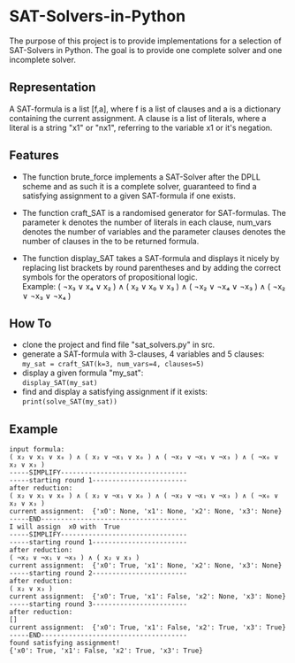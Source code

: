 # SAT-Solvers-in-Python
The purpose of this project is to provide implementations for a selection of SAT-Solvers in Python. The goal is to provide one complete solver and one incomplete solver.

## Representation
A SAT-formula is a list [f,a], where f is a list of clauses and a is a dictionary containing the current assignment. A clause is a list of literals, where a literal is a string "x1" or "nx1", referring to the variable x1 or it's negation. 

## Features
- The function brute_force implements a SAT-Solver after the DPLL scheme and as such it is a complete solver, guaranteed to find a satisfying assignment to a given SAT-formula if one exists.

- The function craft_SAT is a randomised generator for SAT-formulas. The parameter k denotes the number of literals in each clause, num_vars denotes the number of variables and the parameter clauses denotes the number of clauses in the to be returned formula.

- The function display_SAT takes a SAT-formula and displays it nicely by replacing list brackets by round parentheses and by adding the correct symbols for the operators of propositional logic.\
Example: ( ¬x₃ ∨ x₄ ∨ x₂ ) ∧ ( x₂ ∨ x₀ ∨ x₃ ) ∧ ( ¬x₂ ∨ ¬x₄ ∨ ¬x₃ ) ∧ ( ¬x₂ ∨ ¬x₃ ∨ ¬x₄ )

## How To
- clone the project and find file "sat_solvers.py" in src.
- generate a SAT-formula with 3-clauses, 4 variables and 5 clauses:\
```my_sat = craft_SAT(k=3, num_vars=4, clauses=5)```
- display a given formula "my_sat":\
```display_SAT(my_sat)```
- find and display a satisfying assignment if it exists:\
```print(solve_SAT(my_sat))```

## Example
```
input formula: 
( x₂ ∨ x₁ ∨ x₀ ) ∧ ( x₂ ∨ ¬x₁ ∨ x₀ ) ∧ ( ¬x₂ ∨ ¬x₁ ∨ ¬x₃ ) ∧ ( ¬x₀ ∨ x₂ ∨ x₃ )
-----SIMPLIFY--------------------------------
-----starting round 1------------------------
after reduction: 
( x₂ ∨ x₁ ∨ x₀ ) ∧ ( x₂ ∨ ¬x₁ ∨ x₀ ) ∧ ( ¬x₂ ∨ ¬x₁ ∨ ¬x₃ ) ∧ ( ¬x₀ ∨ x₂ ∨ x₃ )
current assignment:  {'x0': None, 'x1': None, 'x2': None, 'x3': None}
-----END-------------------------------------
I will assign  x0 with  True
-----SIMPLIFY--------------------------------
-----starting round 1------------------------
after reduction: 
( ¬x₂ ∨ ¬x₁ ∨ ¬x₃ ) ∧ ( x₂ ∨ x₃ )
current assignment:  {'x0': True, 'x1': None, 'x2': None, 'x3': None}
-----starting round 2------------------------
after reduction: 
( x₂ ∨ x₃ )
current assignment:  {'x0': True, 'x1': False, 'x2': None, 'x3': None}
-----starting round 3------------------------
after reduction: 
[]
current assignment:  {'x0': True, 'x1': False, 'x2': True, 'x3': True}
-----END-------------------------------------
found satisfying assignment!
{'x0': True, 'x1': False, 'x2': True, 'x3': True}
```